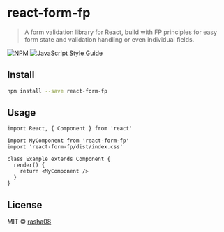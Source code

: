 # react-form-fp

> A form validation library for React, build with FP principles for easy form state and validation handling or even individual fields.

[![NPM](https://img.shields.io/npm/v/react-form-fp.svg)](https://www.npmjs.com/package/react-form-fp) [![JavaScript Style Guide](https://img.shields.io/badge/code_style-standard-brightgreen.svg)](https://standardjs.com)

## Install

```bash
npm install --save react-form-fp
```

## Usage

```tsx
import React, { Component } from 'react'

import MyComponent from 'react-form-fp'
import 'react-form-fp/dist/index.css'

class Example extends Component {
  render() {
    return <MyComponent />
  }
}
```

## License

MIT © [rasha08](https://github.com/rasha08)
